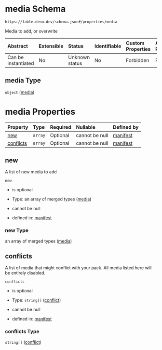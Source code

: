 # media Schema

```txt
https://fable.deno.dev/schema.json#/properties/media
```

Media to add, or overwrite

| Abstract            | Extensible | Status         | Identifiable | Custom Properties | Additional Properties | Access Restrictions | Defined In                                                 |
| :------------------ | :--------- | :------------- | :----------- | :---------------- | :-------------------- | :------------------ | :--------------------------------------------------------- |
| Can be instantiated | No         | Unknown status | No           | Forbidden         | Forbidden             | none                | [schema.json\*](../out/schema.json "open original schema") |

## media Type

`object` ([media](schema-properties-media.md))

# media Properties

| Property                | Type    | Required | Nullable       | Defined by                                                                                                                              |
| :---------------------- | :------ | :------- | :------------- | :-------------------------------------------------------------------------------------------------------------------------------------- |
| [new](#new)             | `array` | Optional | cannot be null | [manifest](schema-properties-media-properties-new.md "https://fable.deno.dev/schema.json#/properties/media/properties/new")             |
| [conflicts](#conflicts) | `array` | Optional | cannot be null | [manifest](schema-properties-media-properties-conflicts.md "https://fable.deno.dev/schema.json#/properties/media/properties/conflicts") |

## new

A list of new media to add

`new`

*   is optional

*   Type: an array of merged types ([media](schema-properties-media-properties-new-media.md))

*   cannot be null

*   defined in: [manifest](schema-properties-media-properties-new.md "https://fable.deno.dev/schema.json#/properties/media/properties/new")

### new Type

an array of merged types ([media](schema-properties-media-properties-new-media.md))

## conflicts

A list of media that might conflict with your pack. All media listed here will be entirely disabled.

`conflicts`

*   is optional

*   Type: `string[]` ([conflict](schema-properties-media-properties-conflicts-conflict.md))

*   cannot be null

*   defined in: [manifest](schema-properties-media-properties-conflicts.md "https://fable.deno.dev/schema.json#/properties/media/properties/conflicts")

### conflicts Type

`string[]` ([conflict](schema-properties-media-properties-conflicts-conflict.md))
